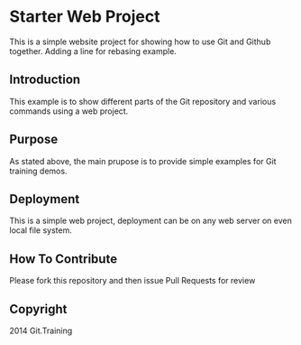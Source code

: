 # Starter Web Project

This is a simple website project for showing how to use Git and Github together. Adding a line for rebasing example.

## Introduction

This example is to show different parts of the Git repository and various commands using a web project.

## Purpose

As stated above, the main prupose is to provide simple examples for Git training demos.

## Deployment

This is a simple web project, deployment can be on any web server on even local file system.

## How To Contribute

Please fork this repository and then issue Pull Requests for review

## Copyright

2014 Git.Training